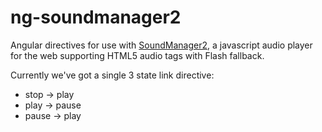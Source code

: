 ng-soundmanager2
================

Angular directives for use with [SoundManager2](http://www.schillmania.com/projects/soundmanager2/), a javascript audio player for the web supporting HTML5 audio tags with Flash fallback.

Currently we've got a single 3 state link directive:

- stop -> play
- play -> pause
- pause -> play 
